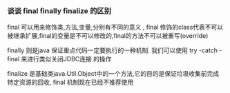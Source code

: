 ### 谈谈 final  finally  finalize 的区别

final  可以用来修饰类,方法,变量,分别有不同的意义 , final 修饰的class代表不可以被继承扩展,final的变量是不可以修改的,final的方法不可以被重写(override)

finally 则是java 保证重点代码一定要执行的一种机制. 我们可以使用 try -catch -final 来进行类似关闭JDBC连接 的操作

finalize 是基础类java.Util.Object中的一个方法,它的目的是保证垃圾收集前完成特定资源的回收, final 机制现在已经不推荐使用

